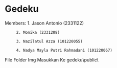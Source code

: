 # Gedeku
Members: 1. Jason Antonio (2331122)

         2. Monika (2331208)
         
         3. Nazilatul Azza (101220055)
         
         4. Nadya Mayla Putri Rahmadani (101220067)

File Folder Img Masukkan Ke gedeku\public\
